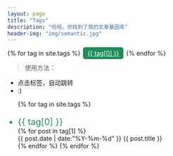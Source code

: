 ```yaml
---
layout: page
title: "Tags"
description: "哈哈，你找到了我的文章基因库"  
header-img: "img/semantic.jpg"  
---
```


<style type="text/css">
/*设置列表的颜色标题样式*/
#tag_cloud a{
	padding:5px 10px;
	border-radius:5px;
	margin:0px 2px;
	color: #fff;
	font-size: 14px;
	background: #208C5B;
}
/*每一项标题样式*/
.listing-seperator{
	margin-top: 20px;
	font-family: -apple-system,"Helvetica Neue",Arial,"PingFang SC","Hiragino Sans GB",STHeiti,"Microsoft YaHei","Microsoft JhengHei","Source Han Sans SC","Noto Sans CJK SC","Source Han Sans CN","Noto Sans SC","Source Han Sans TC","Noto Sans CJK TC","WenQuanYi Micro Hei",SimSun,sans-serif;
	font-size: 20px;
	color: #208C5B;
}
.listing-item{
	list-style: none;
}
.listing-item a{
	text-decoration: none;
}
.listing-item a:hover{
	color: #208C5B;
}
</style>

<div id='tag_cloud'>
{% for tag in site.tags %}
<a href="#{{ tag[0] }}" title="{{ tag[0] }}" rel="{{ tag[1].size }}">{{ tag[0] }}</a>
{% endfor %}
</div>

> 使用方法：
* 点击标签，自动跳转
* :)

<ul class="listing">
{% for tag in site.tags %}
  <li class="listing-seperator" id="{{ tag[0] }}">{{ tag[0] }}</li>
{% for post in tag[1] %}
  <li class="listing-item">
  <time datetime="{{ post.date | date:"%Y-%m-%d" }}">{{ post.date | date:"%Y-%m-%d" }}</time>
  <a href="{{ post.url }}" title="{{ post.title }}">{{ post.title }}</a>
  </li>
{% endfor %}
{% endfor %}
</ul>

<script src="/media/js/jquery.tagcloud.js" type="text/javascript" charset="utf-8"></script> 
<script language="javascript">
$.fn.tagcloud.defaults = {
    size: {start: 1, end: 1, unit: 'em'},
      color: {start: '#f8e0e6', end: '#ff3333'}
};

$(function () {
    $('#tag_cloud a').tagcloud();
});
</script>
